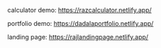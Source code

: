 calculator demo: https://razcalculator.netlify.app/

portfolio demo: https://dadalaportfolio.netlify.app/

landing page: https://rajlandingpage.netlify.app/
